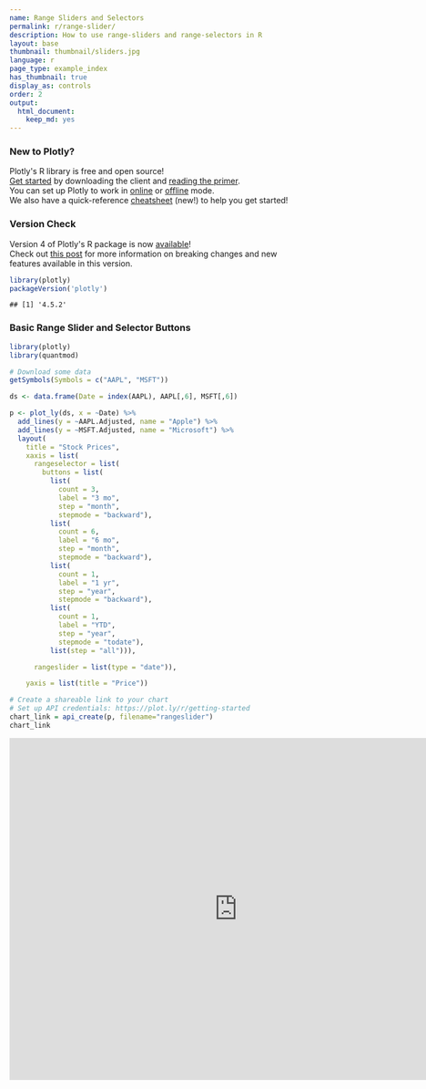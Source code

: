 ```yaml
---
name: Range Sliders and Selectors
permalink: r/range-slider/
description: How to use range-sliders and range-selectors in R
layout: base
thumbnail: thumbnail/sliders.jpg
language: r
page_type: example_index
has_thumbnail: true
display_as: controls
order: 2
output:
  html_document:
    keep_md: yes
---
```



### New to Plotly?

Plotly's R library is free and open source!<br>
[Get started](https://plot.ly/r/getting-started/) by downloading the client and [reading the primer](https://plot.ly/r/getting-started/).<br>
You can set up Plotly to work in [online](https://plot.ly/r/getting-started/#hosting-graphs-in-your-online-plotly-account) or [offline](https://plot.ly/r/offline/) mode.<br>
We also have a quick-reference [cheatsheet](https://images.plot.ly/plotly-documentation/images/r_cheat_sheet.pdf) (new!) to help you get started!

### Version Check

Version 4 of Plotly's R package is now [available](https://plot.ly/r/getting-started/#installation)!<br>
Check out [this post](http://moderndata.plot.ly/upgrading-to-plotly-4-0-and-above/) for more information on breaking changes and new features available in this version.

```r
library(plotly)
packageVersion('plotly')
```

```
## [1] '4.5.2'
```

### Basic Range Slider and Selector Buttons


```r
library(plotly)
library(quantmod)

# Download some data
getSymbols(Symbols = c("AAPL", "MSFT"))

ds <- data.frame(Date = index(AAPL), AAPL[,6], MSFT[,6])

p <- plot_ly(ds, x = ~Date) %>%
  add_lines(y = ~AAPL.Adjusted, name = "Apple") %>%
  add_lines(y = ~MSFT.Adjusted, name = "Microsoft") %>%
  layout(
    title = "Stock Prices",
    xaxis = list(
      rangeselector = list(
        buttons = list(
          list(
            count = 3,
            label = "3 mo",
            step = "month",
            stepmode = "backward"),
          list(
            count = 6,
            label = "6 mo",
            step = "month",
            stepmode = "backward"),
          list(
            count = 1,
            label = "1 yr",
            step = "year",
            stepmode = "backward"),
          list(
            count = 1,
            label = "YTD",
            step = "year",
            stepmode = "todate"),
          list(step = "all"))),

      rangeslider = list(type = "date")),

    yaxis = list(title = "Price"))

# Create a shareable link to your chart
# Set up API credentials: https://plot.ly/r/getting-started
chart_link = api_create(p, filename="rangeslider")
chart_link
```

<iframe src="https://plot.ly/~RPlotBot/3502.embed" width="800" height="600" id="igraph" scrolling="no" seamless="seamless" frameBorder="0"> </iframe>
